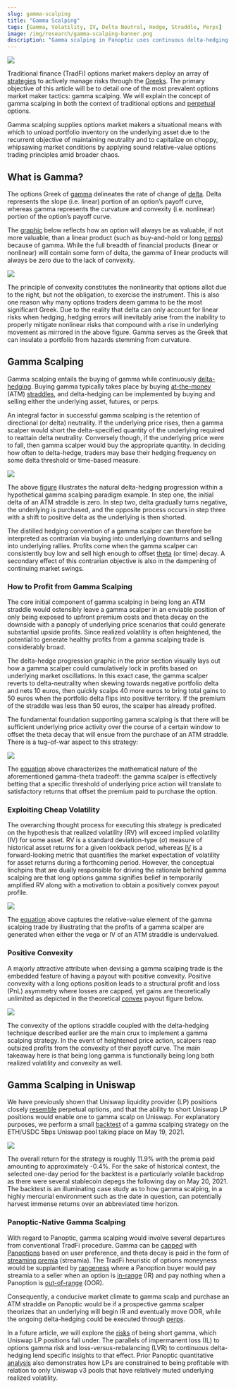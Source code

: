 ```yaml
---
slug: gamma-scalping
title: "Gamma Scalping"
tags: [Gamma, Volatility, IV, Delta Neutral, Hedge, Straddle, Perps]
image: /img/research/gamma-scalping-banner.png
description: "Gamma scalping in Panoptic uses continuous delta-hedging and at-the-money options to profit from market volatility, integrating traditional finance strategies with perpetual options trading."
---
```


![](./gamma-scalping-banner.png)

Traditional finance (TradFi) options market makers deploy an array of [strategies](https://panoptic.xyz/research/options-market-making) to actively manage risks through the [Greeks](https://panoptic.xyz/research/understanding-the-greeks-series). The primary objective of this article will be to detail one of the most prevalent options market maker tactics: gamma scalping. We will explain the concept of gamma scalping in both the context of traditional options and [perpetual](https://panoptic.xyz/docs/trading/perpetual-options) options.

Gamma scalping supplies options market makers a situational means with which to unload portfolio inventory on the underlying asset due to the recurrent objective of maintaining neutrality and to capitalize on choppy, whipsawing market conditions by applying sound relative-value options trading principles amid broader chaos.

## What is Gamma?
The options Greek of [gamma](https://panoptic.xyz/docs/terms/gamma) delineates the rate of change of [delta](https://panoptic.xyz/research/options-market-making#what-is-delta). Delta represents the slope (i.e. linear) portion of an option’s payoff curve, whereas gamma represents the curvature and convexity (i.e. nonlinear) portion of the option’s payoff curve.

The [graphic](https://derivativesacademy.com/storage/uploads/files/modules/resources/1702207867_allen_einchcomb_granger_jpm_2006_variance_swaps.pdf) below reflects how an option will always be as valuable, if not more valuable, than a linear product (such as buy-and-hold or long [perps](https://panoptic.xyz/research/perpetual-futures-vs-options#what-are-perps)) because of gamma. While the full breadth of financial products (linear or nonlinear) will contain some form of delta, the gamma of linear products will always be zero due to the lack of convexity.

![](./01.png)

The principle of convexity constitutes the nonlinearity that options allot due to the right, but not the obligation, to exercise the instrument. This is also one reason why many options traders deem gamma to be the most significant Greek. Due to the reality that delta can only account for linear risks when hedging, hedging errors will inevitably arise from the inability to properly mitigate nonlinear risks that compound with a rise in underlying movement as mirrored in the above figure. Gamma serves as the Greek that can insulate a portfolio from hazards stemming from curvature.

## Gamma Scalping
Gamma scalping entails the buying of gamma while continuously [delta-hedging](https://panoptic.xyz/research/options-market-making#delta-neutral-trading). Buying gamma typically takes place by buying [at-the-money](https://panoptic.xyz/docs/terms/at_the_money) (ATM) [straddles](https://panoptic.xyz/research/defi-option-straddle-101), and delta-hedging can be implemented by buying and selling either the underlying asset, futures, or perps.

An integral factor in successful gamma scalping is the retention of directional (or delta) neutrality. If the underlying price rises, then a gamma scalper would short the delta-specified quantity of the underlying required to reattain delta neutrality. Conversely though, if the underlying price were to fall, then gamma scalper would buy the appropriate quantity. In deciding how often to delta-hedge, traders may base their hedging frequency on some delta threshold or time-based measure.

![](./02.png)

The above [figure](https://www.trading-volatility.com/Trading-Volatility.pdf) illustrates the natural delta-hedging progression within a hypothetical gamma scalping paradigm example. In step one, the initial delta of an ATM straddle is zero. In step two, delta gradually turns negative, the underlying is purchased, and the opposite process occurs in step three with a shift to positive delta as the underlying is then shorted.

The distilled hedging convention of a gamma scalper can therefore be interpreted as contrarian via buying into underlying downturns and selling into underlying rallies. Profits come when the gamma scalper can consistently buy low and sell high enough to offset [theta](https://panoptic.xyz/docs/terms/theta) (or time) decay. A secondary effect of this contrarian objective is also in the dampening of continuing market swings.

### How to Profit from Gamma Scalping
The core initial component of gamma scalping in being long an ATM straddle would ostensibly leave a gamma scalper in an enviable position of only being exposed to upfront premium costs and theta decay on the downside with a panoply of underlying price scenarios that could generate substantial upside profits. Since realized volatility is often heightened, the potential to generate healthy profits from a gamma scalping trade is considerably broad.

The delta-hedge progression graphic in the prior section visually lays out how a gamma scalper could cumulatively lock in profits based on underlying market oscillations. In this exact case, the gamma scalper reverts to delta-neutrality when skewing towards negative portfolio delta and nets 10 euros, then quickly scalps 40 more euros to bring total gains to 50 euros when the portfolio delta flips into positive territory. If the premium of the straddle was less than 50 euros, the scalper has already profited.

The fundamental foundation supporting gamma scalping is that there will be sufficient underlying price activity over the course of a certain window to offset the theta decay that will ensue from the purchase of an ATM straddle. There is a tug–of-war aspect to this strategy:

![](./a.png)

The [equation](https://www.amazon.com/Volatility-Smile-Wiley-Finance/dp/1118959167) above characterizes the mathematical nature of the aforementioned gamma-theta tradeoff: the gamma scalper is effectively betting that a specific threshold of underlying price action will translate to satisfactory returns that offset the premium paid to purchase the option.

### Exploiting Cheap Volatility
The overarching thought process for executing this strategy is predicated on the hypothesis that realized volatility (RV) will exceed implied volatility (IV) for some asset. RV is a standard deviation-type ($\sigma$) measure of historical asset returns for a given lookback period, whereas [IV](https://panoptic.xyz/docs/terms/implied_volatility) is a forward-looking metric that quantifies the market expectation of volatility for asset returns during a forthcoming period. However, the conceptual linchpins that are dually responsible for driving the rationale behind gamma scalping are that long options gamma signifies belief in temporarily amplified RV along with a motivation to obtain a positively convex payout profile.

![](./b.png)

The [equation](https://www.amazon.com/Positional-Option-Trading-Wiley/dp/1119583519) above captures the relative-value element of the gamma scalping trade by illustrating that the profits of a gamma scalper are generated when either the vega or IV of an ATM straddle is undervalued.

### Positive Convexity
A majorly attractive attribute when devising a gamma scalping trade is the embedded feature of having a payout with positive convexity. Positive convexity with a long options position leads to a structural profit and loss (PnL) asymmetry where losses are capped, yet gains are theoretically unlimited as depicted in the theoretical [convex](https://medium.com/opyn/squeeth-primer-a-guide-to-understanding-opyns-implementation-of-squeeth-a0f5e8b95684) payout figure below.

![](./03.png)

The convexity of the options straddle coupled with the delta-hedging technique described earlier are the main crux to implement a gamma scalping strategy. In the event of heightened price action, scalpers reap outsized profits from the convexity of their payoff curve. The main takeaway here is that being long gamma is functionally being long both realized volatility and convexity as well.

## Gamma Scalping in Uniswap
We have previously shown that Uniswap liquidity provider (LP) positions closely [resemble](https://panoptic.xyz/research/defi-put-options-uniswap-backtest) perpetual options, and that the ability to short Uniswap LP positions would enable one to gamma scalp on Uniswap. For explanatory purposes, we perform a small [backtest](https://github.com/panoptic-labs/research/blob/main/_research-bites/20240612/gamma-scalping.ipynb) of a gamma scalping strategy on the ETH/USDC 5bps Uniswap pool taking place on May 19, 2021.

![](./04.png)

The overall return for the strategy is roughly 11.9% with the premia paid amounting to approximately -0.4%. For the sake of historical context, the selected one-day period for the backtest is a particularly volatile backdrop as there were several stablecoin depegs the following day on May 20, 2021. The backtest is an illuminating case study as to how gamma scalping, in a highly mercurial environment such as the date in question, can potentially harvest immense returns over an abbreviated time horizon.

### Panoptic-Native Gamma Scalping
With regard to Panoptic, gamma scalping would involve several departures from conventional TradFi procedure. Gamma can be [capped](https://paper.panoptic.xyz/) with [Panoptions](https://panoptic.xyz/docs/terms/panoptic) based on user preference, and theta decay is paid in the form of [streaming premia](https://panoptic.xyz/research/streamia-101) (streamia). The TradFi heuristic of options moneyness would be supplanted by [rangeness](https://panoptic.xyz/blog/streamia-defi-native-options-pricing) where a Panoption buyer would pay streamia to a seller when an option is [in-range](https://panoptic.xyz/docs/terms/in_range) (IR) and pay nothing when a Panoption is [out-of-range](https://panoptic.xyz/docs/terms/out_of_range) (OOR).

Consequently, a conducive market climate to gamma scalp and purchase an ATM straddle on Panoptic would be if a prospective gamma scalper theorizes that an underlying will begin IR and eventually move OOR, while the ongoing delta-hedging could be executed through [perps](https://panoptic.xyz/research/options-market-making#the-benefits-of-hedging-with-futures).

In a future article, we will explore the [risks](https://panoptic.xyz/research/demystifying-IL-LVR-JIT-MEV) of being short gamma, which Uniswap LP positions fall under. The parallels of impermanent loss (IL) to options gamma risk and loss-versus-rebalancing (LVR) to continuous delta-hedging lend specific insights to that effect. Prior Panoptic quantitative [analysis](https://panoptic.xyz/research/uniswap-options-lp-analysis) also demonstrates how LPs are constrained to being profitable with relation to only Uniswap v3 pools that have relatively muted underlying realized volatility.

